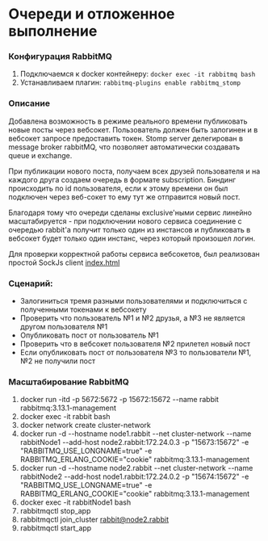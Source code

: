 # Очереди и отложенное выполнение

### Конфигурация RabbitMQ 
1. Подключаемся к docker контейнеру: `docker exec -it rabbitmq bash`
2. Устанавливаем плагин: `rabbitmq-plugins enable rabbitmq_stomp`

### Описание
Добавлена возможность в режиме реального времени публиковать новые посты через вебсокет.
Пользователь должен быть залогинен и в вебсокет запросе предоставить токен. 
Stomp server делегирован в message broker rabbitMQ, что позволяет автоматически создавать queue и exchange. 

При публикации нового поста, получаем всех друзей пользователя и на каждого друга создаем очередь в формате subscription.
Биндинг происходить по id пользователя, если к этому времени он был подключен через веб-сокет то ему тут же отправится новый пост. 

Благодаря тому что очереди сделаны exclusive'ными сервис линейно масштабируется - при подключении нового сервиса соединение с очередью rabbit'а получит только один из инстансов и публиковать в вебсокет будет только один инстанс, через который произошел логин.

Для проверки корректной работы сервиса вебсокетов, был реализован простой SockJs client [index.html](index.html)

### Сценарий:
* Залогиниться тремя разными пользователями и подключиться с полученными токенами к вебсокету
* Проверить что пользователь №1 и №2 друзья, а №3 не является другом пользователя №1 
* Опубликовать пост от пользователь №1
* Проверить что в вебсокет пользователя №2 прилетел новый пост
* Если опубликовать пост от пользователя №3 то пользователи №1, №2 не получили пост

### Масштабирование RabbitMQ
1. docker run -itd -p 5672:5672 -p 15672:15672 --name rabbit rabbitmq:3.13.1-management
2. docker exec -it rabbit bash
3. docker network create cluster-network
4. docker run -d --hostname node1.rabbit --net cluster-network --name rabbitNode1 --add-host node2.rabbit:172.24.0.3 -p  "15673:15672" -e "RABBITMQ_USE_LONGNAME=true" -e RABBITMQ_ERLANG_COOKIE="cookie" rabbitmq:3.13.1-management
5. docker run -d --hostname node2.rabbit --net cluster-network --name rabbitNode2 --add-host node1.rabbit:172.24.0.2 -p  "15674:15672" -e "RABBITMQ_USE_LONGNAME=true" -e RABBITMQ_ERLANG_COOKIE="cookie" rabbitmq:3.13.1-management
6. docker exec -it rabbitNode1 bash
7. rabbitmqctl stop_app
8. rabbitmqctl join_cluster rabbit@node2.rabbit
9. rabbitmqctl start_app